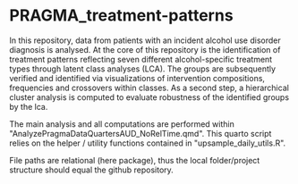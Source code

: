 # PRAGMA_treatment-patterns

In this repository, data from patients with an incident alcohol use disorder diagnosis is analysed. At the core of this repository is the identification of treatment patterns reflecting seven different alcohol-specific treatment types through latent class analyses (LCA). The groups are subsequently verified and identified via visualizations of intervention compositions, frequencies and crossovers within classes. As a second step, a hierarchical cluster analysis is computed to evaluate robustness of the identified groups by the lca. 

The main analysis and all computations are performed within "AnalyzePragmaDataQuartersAUD_NoRelTime.qmd".
This quarto script relies on the helper / utility functions contained in "upsample_daily_utils.R". 

File paths are relational (here package), thus the local folder/project structure should equal the github repository. 

